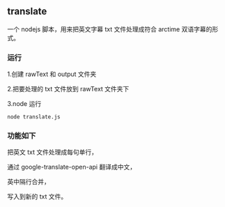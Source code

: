 ## translate

一个 nodejs 脚本，用来把英文字幕 txt 文件处理成符合 arctime 双语字幕的形式。

### 运行

1.创建 rawText 和 output 文件夹

2.把要处理的 txt 文件放到 rawText 文件夹下

3.node 运行

```
node translate.js
```

### 功能如下

把英文 txt 文件处理成每句单行，

通过 google-translate-open-api 翻译成中文，

英中隔行合并，

写入到新的 txt 文件。